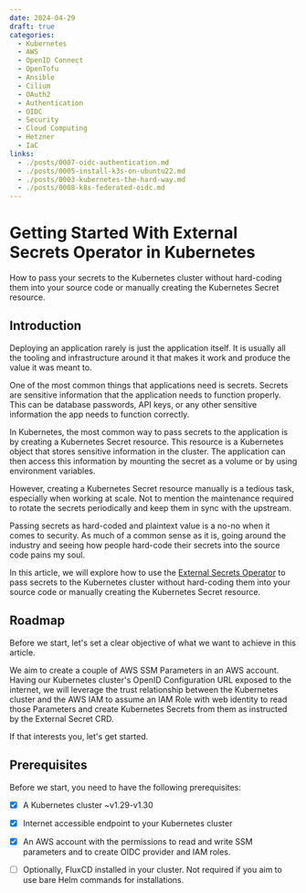 ```yaml
---
date: 2024-04-29
draft: true
categories:
  - Kubernetes
  - AWS
  - OpenID Connect
  - OpenTofu
  - Ansible
  - Cilium
  - OAuth2
  - Authentication
  - OIDC
  - Security
  - Cloud Computing
  - Hetzner
  - IaC
links:
  - ./posts/0007-oidc-authentication.md
  - ./posts/0005-install-k3s-on-ubuntu22.md
  - ./posts/0003-kubernetes-the-hard-way.md
  - ./posts/0008-k8s-federated-oidc.md
---
```


# Getting Started With External Secrets Operator in Kubernetes

How to pass your secrets to the Kubernetes cluster without hard-coding them
into your source code or manually creating the Kubernetes Secret resource.

<!-- more -->

## Introduction

Deploying an application rarely is just the application itself. It is usually
all the tooling and infrastructure around it that makes it work and produce
the value it was meant to.

One of the most common things that applications need is secrets. Secrets are
sensitive information that the application needs to function properly. This
can be database passwords, API keys, or any other sensitive information the
app needs to function correctly.

In Kubernetes, the most common way to pass secrets to the application is by
creating a Kubernetes Secret resource. This resource is a Kubernetes object
that stores sensitive information in the cluster. The application can then
access this information by mounting the secret as a volume or by using
environment variables.

However, creating a Kubernetes Secret resource manually is a tedious task,
especially when working at scale. Not to mention the maintenance required to
rotate the secrets periodically and keep them in sync with the upstream.

Passing secrets as hard-coded and plaintext value is a no-no when it comes to
security. As much of a common sense as it is, going around the industry and
seeing how people hard-code their secrets into the source code pains my soul.

In this article, we will explore how to use the
[External Secrets Operator][external-secret] to
pass secrets to the Kubernetes cluster without hard-coding them into your
source code or manually creating the Kubernetes Secret resource.

## Roadmap

Before we start, let's set a clear objective of what we want to achieve in
this article.

We aim to create a couple of AWS SSM Parameters in an AWS account. Having our
Kubernetes cluster's OpenID Configuration URL exposed to the internet, we will
leverage the trust relationship between the Kubernetes cluster and the AWS
IAM to assume an IAM Role with web identity to read those Parameters and
create Kubernetes Secrets from them as instructed by the External Secret CRD.

If that interests you, let's get started.

## Prerequisites

Before we start, you need to have the following prerequisites:

- [x] A Kubernetes cluster ~v1.29-v1.30
- [x] Internet accessible endpoint to your Kubernetes cluster
- [x] An AWS account with the permissions to read and write SSM parameters and
      to create OIDC provider and IAM roles.
- [ ] Optionally, FluxCD installed in your cluster. Not required if you aim to
      use bare Helm commands for installations.


[external-secret]: https://external-secrets.io/v0.9.16/
